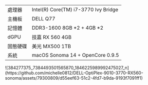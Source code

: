 <table>
  <tr>
    <td>處理器</td><td>Intel(R) Core(TM) i7-3770 Ivy Bridge</td>
  </tr>
  <tr>
    <td>主機板</td><td>DELL Q77</td>
  </tr>
  <tr>  
    <td>記憶體</td><td>DDR3-1600 8GB *2 + 4GB *2</td>
  </tr>
  <tr>
    <td>dGPU</td><td>技嘉 RX 560 4GB</td>
  </tr>
  <tr>  
    <td>固態硬碟</td><td>美光 MX500 1TB</td>
  </tr>
  <tr>
    <td>系統</td><td>macOS Sonoma 14 + OpenCore 0.9.5</td>
  </tr>  
</table>
![384277375_7384493501565870_1846225989992475027_n](https://github.com/michelle0812/DELL-OptiPlex-9010-3770-RX560-sonoma/assets/79300809/d55eef63-51c2-4fd7-b9da-9193f7091ff1)
